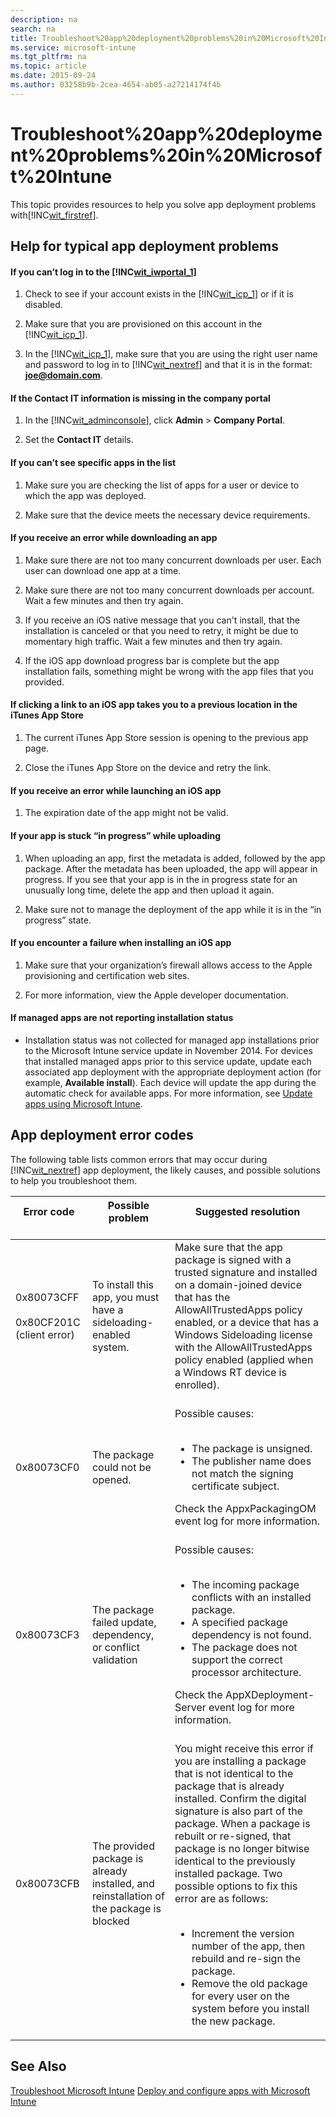 ```yaml
---
description: na
search: na
title: Troubleshoot%20app%20deployment%20problems%20in%20Microsoft%20Intune
ms.service: microsoft-intune
ms.tgt_pltfrm: na
ms.topic: article
ms.date: 2015-09-24
ms.author: 03258b9b-2cea-4654-ab05-a27214174f4b
---
```

# Troubleshoot%20app%20deployment%20problems%20in%20Microsoft%20Intune
This topic provides resources to help you solve app deployment problems with[!INC[wit_firstref](../Token/wit_firstref_md.md)].

## <a name="BKMK_TypicalProblems"></a>Help for typical app deployment problems

#### If you can’t log in to the [!INC[wit_iwportal_1](../Token/wit_iwportal_1_md.md)]

1. Check to see if your account exists in the [!INC[wit_icp_1](../Token/wit_icp_1_md.md)] or if it is disabled.

2. Make sure that you are provisioned on this account in the [!INC[wit_icp_1](../Token/wit_icp_1_md.md)].

3. In the [!INC[wit_icp_1](../Token/wit_icp_1_md.md)], make sure that you are using the right user name and password to log in to [!INC[wit_nextref](../Token/wit_nextref_md.md)] and that it is in the format: **joe@domain.com**.

#### If the Contact IT information is missing in the company portal

1. In the [!INC[wit_adminconsole](../Token/wit_adminconsole_md.md)], click **Admin** &gt; **Company Portal**.

2. Set the **Contact IT** details.

#### If you can’t see specific apps in the list

1. Make sure you are checking the list of apps for a user or device to which the app was deployed.

2. Make sure that the device meets the necessary device requirements.

#### If you receive an error while downloading an app

1. Make sure there are not too many concurrent downloads per user. Each user can download one app at a time.

2. Make sure there are not too many concurrent downloads per account. Wait a few minutes and then try again.

3. If you receive an iOS native message that you can't install, that the installation is canceled or that you need to retry, it might be due to momentary high traffic. Wait a few minutes and then try again.

4. If the iOS app download progress bar is complete but the app installation fails, something might be wrong with the app files that you provided.

#### If clicking a link to an iOS app takes you to a previous location in the iTunes App Store

1. The current iTunes App Store session is opening to the previous app page.

2. Close the iTunes App Store on the device and retry the link.

#### If you receive an error while launching an iOS app

1. The expiration date of the app might not be valid.

#### If your app is stuck “in progress” while uploading

1. When uploading an app, first the metadata is added, followed by the app package. After the metadata has been uploaded, the app will appear in progress. If you see that your app is in the in progress state for an unusually long time, delete the app and then upload it again.

2. Make sure not to manage the deployment of the app while it is in the “in progress” state.

#### If you encounter a failure when installing an iOS app

1. Make sure that your organization’s firewall allows access to the Apple provisioning and certification web sites.

2. For more information, view the Apple developer documentation.

#### If managed apps are not reporting installation status

- Installation status was not collected for managed app installations prior to the Microsoft Intune service update in November 2014. For devices that installed managed apps prior to this service update, update each associated app deployment with the appropriate deployment action (for example, **Available install**). Each device will update the app during the automatic check for available apps. For more information, see [Update apps using Microsoft Intune](../Topic/Update_apps_using_Microsoft_Intune.md).

## <a name="BKMK_SoftDistErrorCodes"></a>App deployment error codes
The following table lists common errors that may occur during [!INC[wit_nextref](../Token/wit_nextref_md.md)] app deployment, the likely causes, and possible solutions to help you troubleshoot them.

|Error code <br /> <br />|Possible problem <br /> <br />|Suggested resolution <br /> <br />|
|--------------|--------------------|------------------------|
|0x80073CFF <br /> <br />0x80CF201C (client error) <br /> <br />|To install this app, you must have a sideloading-enabled system. <br /> <br />|Make sure that the app package is signed with a trusted signature and installed on a domain-joined device that has the AllowAllTrustedApps policy enabled, or a device that has a Windows Sideloading license with the AllowAllTrustedApps policy enabled (applied when a Windows RT device is enrolled). <br /> <br />|
|0x80073CF0 <br /> <br />|The package could not be opened. <br /> <br />|Possible causes: <br /> <br /><ul><li>The package is unsigned. </li><li>The publisher name does not match the signing certificate subject. </li> </ul>Check the AppxPackagingOM event log for more information. <br /> <br />|
|0x80073CF3 <br /> <br />|The package failed update, dependency, or conflict validation <br /> <br />|Possible causes: <br /> <br /><ul><li>The incoming package conflicts with an installed package. </li><li>A specified package dependency is not found. </li><li>The package does not support the correct processor architecture. </li> </ul>Check the AppXDeployment-Server event log for more information. <br /> <br />|
|0x80073CFB <br /> <br />|The provided package is already installed, and reinstallation of the package is blocked <br /> <br />|You might receive this error if you are installing a package that is not identical to the package that is already installed. Confirm the digital signature is also part of the package. When a package is rebuilt or re-signed, that package is no longer bitwise identical to the previously installed package. Two possible options to fix this error are as follows: <br /> <br /><ul><li>Increment the version number of the app, then rebuild and re-sign the package. </li><li>Remove the old package for every user on the system before you install the new package. </li> </ul>|

## See Also
[Troubleshoot Microsoft Intune](../Topic/Troubleshoot_Microsoft_Intune.md)
[Deploy and configure apps with Microsoft Intune](../Topic/Deploy_and_configure_apps_with_Microsoft_Intune.md)

